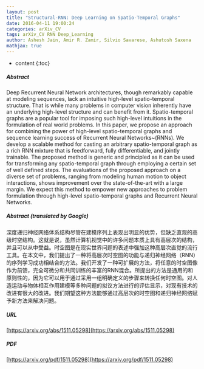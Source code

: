 ```yaml
---
layout: post
title: "Structural-RNN: Deep Learning on Spatio-Temporal Graphs"
date: 2016-04-11 19:00:24
categories: arXiv_CV
tags: arXiv_CV RNN Deep_Learning
author: Ashesh Jain, Amir R. Zamir, Silvio Savarese, Ashutosh Saxena
mathjax: true
---
```


* content
{:toc}

##### Abstract
Deep Recurrent Neural Network architectures, though remarkably capable at modeling sequences, lack an intuitive high-level spatio-temporal structure. That is while many problems in computer vision inherently have an underlying high-level structure and can benefit from it. Spatio-temporal graphs are a popular tool for imposing such high-level intuitions in the formulation of real world problems. In this paper, we propose an approach for combining the power of high-level spatio-temporal graphs and sequence learning success of Recurrent Neural Networks~(RNNs). We develop a scalable method for casting an arbitrary spatio-temporal graph as a rich RNN mixture that is feedforward, fully differentiable, and jointly trainable. The proposed method is generic and principled as it can be used for transforming any spatio-temporal graph through employing a certain set of well defined steps. The evaluations of the proposed approach on a diverse set of problems, ranging from modeling human motion to object interactions, shows improvement over the state-of-the-art with a large margin. We expect this method to empower new approaches to problem formulation through high-level spatio-temporal graphs and Recurrent Neural Networks.

##### Abstract (translated by Google)
深度递归神经网络体系结构尽管在建模序列上表现出明显的优势，但缺乏直观的高级时空结构。这就是说，虽然计算机视觉中的许多问题本质上具有高层次的结构，并且可以从中受益。时空图是在现实世界问题的表述中强加这种高层次直觉的流行工具。在本文中，我们提出了一种将高层次时空图的功能与递归神经网络（RNN）的序列学习成功相结合的方法。我们开发了一种可扩展的方法，将任意的时空图像作为前馈，完全可微分和共同训练的丰富的RNN混合。所提出的方法是通用的和原则性的，因为它可以用于通过采用一组明确定义的步骤来转换任何时空图。对人造运动与物体相互作用建模等多种问题的拟议方法进行的评估显示，对现有技术的改进有很大的改进。我们期望这种方法能够通过高层次的时空图和递归神经网络赋予新方法来解决问题。

##### URL
[https://arxiv.org/abs/1511.05298](https://arxiv.org/abs/1511.05298)

##### PDF
[https://arxiv.org/pdf/1511.05298](https://arxiv.org/pdf/1511.05298)

